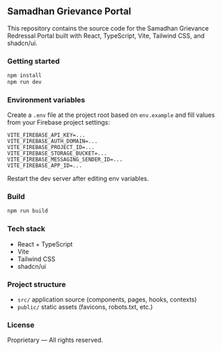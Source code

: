 ## Samadhan Grievance Portal

This repository contains the source code for the Samadhan Grievance Redressal Portal built with React, TypeScript, Vite, Tailwind CSS, and shadcn/ui.

### Getting started

```sh
npm install
npm run dev
```

### Environment variables

Create a `.env` file at the project root based on `env.example` and fill values from your Firebase project settings:

```
VITE_FIREBASE_API_KEY=...
VITE_FIREBASE_AUTH_DOMAIN=...
VITE_FIREBASE_PROJECT_ID=...
VITE_FIREBASE_STORAGE_BUCKET=...
VITE_FIREBASE_MESSAGING_SENDER_ID=...
VITE_FIREBASE_APP_ID=...
```

Restart the dev server after editing env variables.

### Build

```sh
npm run build
```

### Tech stack

- React + TypeScript
- Vite
- Tailwind CSS
- shadcn/ui

### Project structure

- `src/` application source (components, pages, hooks, contexts)
- `public/` static assets (favicons, robots.txt, etc.)

### License

Proprietary — All rights reserved.

